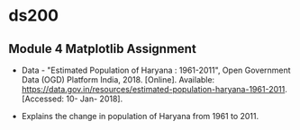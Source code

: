# ds200

## Module 4 Matplotlib Assignment

* Data - "Estimated Population of Haryana : 1961-2011", Open Government Data (OGD) Platform India, 2018. [Online]. Available: https://data.gov.in/resources/estimated-population-haryana-1961-2011. [Accessed: 10- Jan- 2018].

* Explains the change in population of Haryana from 1961 to 2011.
